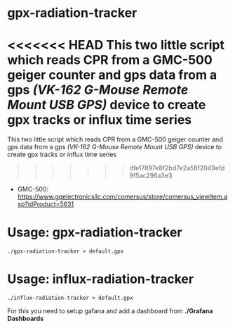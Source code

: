 # gpx-radiation-tracker
<<<<<<< HEAD
This two little script which reads CPR from a GMC-500 geiger counter and gps data from a gps *(VK-162 G-Mouse Remote Mount USB GPS)* device to create gpx tracks or influx time series
=======
This two little script which reads CPR from a GMC-500 geiger counter and gps data from a gps *(VK-162 G-Mouse Remote Mount USB GPS)* device to create gpx tracks or influx time series 
>>>>>>> dfe17897e8f2bd7e2a58f2049efd9f5ac296a3e3

- GMC-500: https://www.gqelectronicsllc.com/comersus/store/comersus_viewItem.asp?idProduct=5631

# Usage: gpx-radiation-tracker

```
./gpx-radiation-tracker > default.gpx
```


# Usage: influx-radiation-tracker

```
./influx-radiation-tracker > default.gpx
```
For this you need to setup gafana and add a dashboard from **./Grafana Dashboards**
